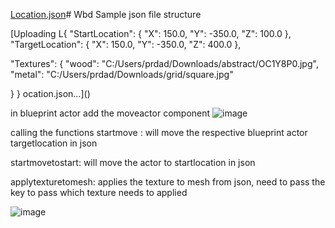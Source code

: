 [Location.json](https://github.com/user-attachments/files/19068379/Location.json)# Wbd
Sample json file structure 

[Uploading L{
  "StartLocation": {
    "X": 150.0,
    "Y": -350.0,
    "Z": 100.0
  },
  "TargetLocation": {
    "X": 150.0,
    "Y": -350.0,
    "Z": 400.0
  },


  "Textures": {
    "wood": "C:/Users/prdad/Downloads/abstract/OC1Y8P0.jpg",
    "metal": "C:/Users/prdad/Downloads/grid/square.jpg"
    
  }
}
ocation.json…]()







in blueprint actor add the moveactor component
![image](https://github.com/user-attachments/assets/f2fe5377-df9b-46bf-85f4-328e548cc088)




calling the functions
startmove : will move the respective blueprint actor targetlocation in json

startmovetostart: will move the actor to startlocation in json

applytexturetomesh: applies the texture to mesh from json, need to pass the key to pass which texture needs to applied

![image](https://github.com/user-attachments/assets/82262b08-3692-485c-a7b8-80aea0a6f0e0)
